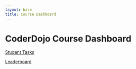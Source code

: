 ```yaml
---
layout: base
title: Course Dashboard
---
```


CoderDojo Course Dashboard
==========================

[Student Tasks](tasks.html)

[Leaderboard](leaderboard.html)


